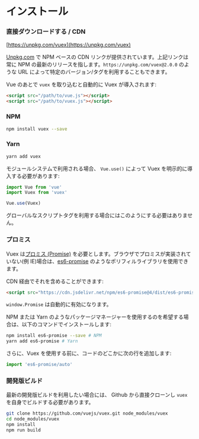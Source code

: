 # インストール

### 直接ダウンロードする / CDN

[https://unpkg.com/vuex](https://unpkg.com/vuex)

<!--email_off-->
[Unpkg.com](https://unpkg.com) で NPM ベースの CDN リンクが提供されています。上記リンクは常に NPM の最新のリリースを指します。`https://unpkg.com/vuex@2.0.0` のような URL によって特定のバージョン/タグを利用することもできます。
<!--/email_off-->

Vue のあとで `vuex` を取り込むと自動的に Vuex が導入されます:

``` html
<script src="/path/to/vue.js"></script>
<script src="/path/to/vuex.js"></script>
```

### NPM

``` bash
npm install vuex --save
```

### Yarn

``` bash
yarn add vuex
```

モジュールシステムで利用される場合、 `Vue.use()` によって Vuex を明示的に導入する必要があります:

``` js
import Vue from 'vue'
import Vuex from 'vuex'

Vue.use(Vuex)
```

グローバルなスクリプトタグを利用する場合にはこのようにする必要はありません。

### プロミス

Vuex は[プロミス (Promise)](https://developer.mozilla.org/en-US/docs/Web/JavaScript/Guide/Using_promises) を必要とします。ブラウザでプロミスが実装されていない(例 IE)場合は、[es6-promise](https://github.com/stefanpenner/es6-promise) のようなポリフィルライブラリを使用できます。

CDN 経由でそれを含めることができます:

``` html
<script src="https://cdn.jsdelivr.net/npm/es6-promise@4/dist/es6-promise.auto.js"></script>
```

`window.Promise` は自動的に有効になります。

NPM または Yarn のようなパッケージマネージャーを使用するのを希望する場合は、以下のコマンドでインストールします:

``` bash
npm install es6-promise --save # NPM
yarn add es6-promise # Yarn
```

さらに、Vuex を使用する前に、コードのどこかに次の行を追加します:

``` js
import 'es6-promise/auto'
```

### 開発版ビルド

最新の開発版ビルドを利用したい場合には、 Github から直接クローンし `vuex` を自身でビルドする必要があります。

``` bash
git clone https://github.com/vuejs/vuex.git node_modules/vuex
cd node_modules/vuex
npm install
npm run build
```
